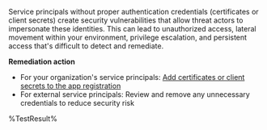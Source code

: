 Service principals without proper authentication credentials (certificates or client secrets) create security vulnerabilities that allow threat actors to impersonate these identities. This can lead to unauthorized access, lateral movement within your environment, privilege escalation, and persistent access that's difficult to detect and remediate. 

**Remediation action**

- For your organization's service principals: [Add certificates or client secrets to the app registration](https://learn.microsoft.com/entra/identity-platform/how-to-add-credentials?wt.mc_id=zerotrustrecommendations_automation_content_cnl_csasci)
- For external service principals: Review and remove any unnecessary credentials to reduce security risk
<!--- Results --->
%TestResult%


